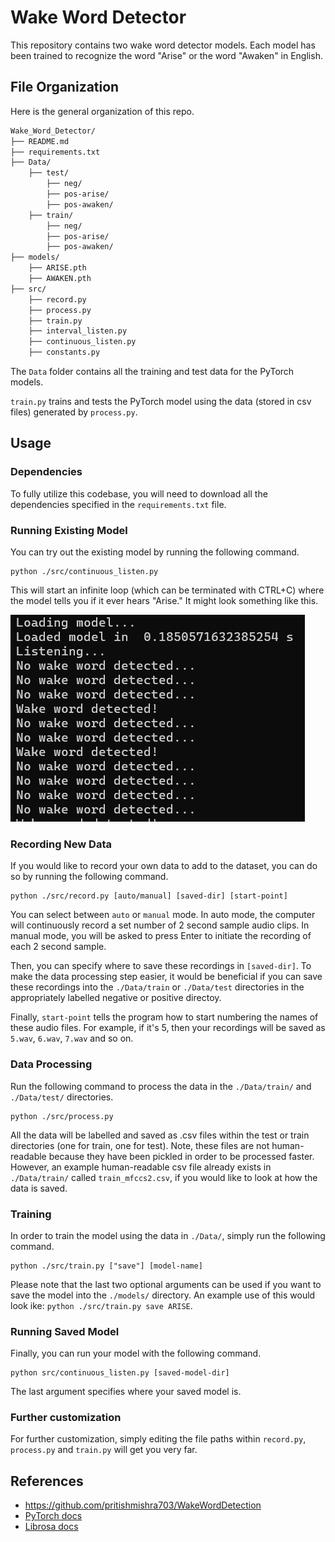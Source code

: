 # Wake Word Detector

This repository contains two wake word detector models. Each model has been 
trained to recognize the word "Arise" or the word "Awaken" in English. 

## File Organization

Here is the general organization of this repo. 

```bash
Wake_Word_Detector/
├── README.md
├── requirements.txt
├── Data/
    ├── test/
        ├── neg/
        ├── pos-arise/
        ├── pos-awaken/
    ├── train/
        ├── neg/
        ├── pos-arise/
        ├── pos-awaken/
├── models/
    ├── ARISE.pth
    ├── AWAKEN.pth
├── src/
    ├── record.py
    ├── process.py
    ├── train.py
    ├── interval_listen.py
    ├── continuous_listen.py
    ├── constants.py
```
The `Data` folder contains all the training and test data for the PyTorch models.

`train.py` trains and tests the PyTorch model using the data (stored in csv files) generated by `process.py`. 

## Usage 

### Dependencies

To fully utilize this codebase, you will need to download all the dependencies specified in the `requirements.txt` file. 

### Running Existing Model 

You can try out the existing model by running the following command.

```
python ./src/continuous_listen.py
```

This will start an infinite loop (which can be terminated with CTRL+C) where the model tells you if it ever hears "Arise." It might look something like this. 

![alt text](./figures/image.png)
<!-- <img src="./figures/image.png" alt="drawing" width="200"/> -->


### Recording New Data
If you would like to record your own data to add to the dataset, you can do so by running the following command. 

```
python ./src/record.py [auto/manual] [saved-dir] [start-point]
```

You can select between `auto` or `manual` mode. In auto mode, the computer will continuously record a set number of 2 second sample audio clips. In manual mode, you will be asked to press Enter to initiate the recording of each 2 second sample. 

Then, you can specify where to save these recordings in `[saved-dir]`. To make the data processing step easier, it would be beneficial if you can save these recordings into the `./Data/train` or `./Data/test` directories in the appropriately labelled negative or positive directoy. 

Finally, `start-point` tells the program how to start numbering the names of these audio files. For example, if it's 5, then your recordings will be saved as `5.wav`, `6.wav`, `7.wav` and so on. 


### Data Processing 

Run the following command to process the data in the `./Data/train/` and `./Data/test/` directories. 

```
python ./src/process.py 
```

All the data will be labelled and saved as .csv files within the test or train directories (one for train, one for test). Note, these files are not human-readable because they have been pickled in order to be processed faster. However, an example human-readable csv file already exists in `./Data/train/` called `train_mfccs2.csv`, if you would like to look at how the data is saved. 

### Training 

In order to train the model using the data in `./Data/`, simply run the following command. 

```
python ./src/train.py ["save"] [model-name]
```

Please note that the last two optional arguments can be used if you want to save the model into the `./models/` directory. An example use of this would look ike: `python ./src/train.py save ARISE`. 

### Running Saved Model 
Finally, you can run your model with the following command. 

```
python src/continuous_listen.py [saved-model-dir]
```
The last argument specifies where your saved model is. 

### Further customization
For further customization, simply editing the file paths within `record.py`, `process.py` and `train.py` will get you very far. 

## References

- https://github.com/pritishmishra703/WakeWordDetection
- [PyTorch docs](https://pytorch.org/docs/stable/index.html)
- [Librosa docs](https://librosa.org/doc/latest/index.html) 